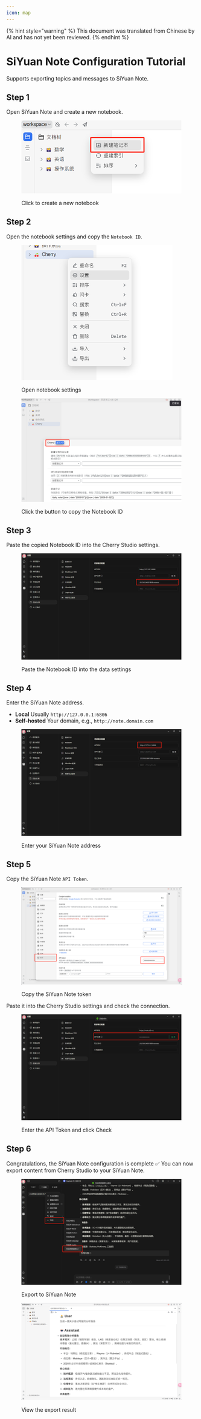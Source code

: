 ```yaml
---
icon: map
---
```


{% hint style="warning" %}
This document was translated from Chinese by AI and has not yet been reviewed.
{% endhint %}

# SiYuan Note Configuration Tutorial

Supports exporting topics and messages to SiYuan Note.

## Step 1

Open SiYuan Note and create a new notebook.

<figure><img src="../.gitbook/assets/siyuan-image-1.png" alt=""><figcaption><p>Click to create a new notebook</p></figcaption></figure>

## Step 2

Open the notebook settings and copy the `Notebook ID`.

<figure><img src="../.gitbook/assets/siyuan-image-2.png" alt="" width="400"><figcaption><p>Open notebook settings</p></figcaption></figure>

<figure><img src="../.gitbook/assets/siyuan-image-3.png" alt=""><figcaption><p>Click the button to copy the Notebook ID</p></figcaption></figure>

## Step 3

Paste the copied Notebook ID into the Cherry Studio settings.

<figure><img src="../.gitbook/assets/siyuan-image-4.png" alt=""><figcaption><p>Paste the Notebook ID into the data settings</p></figcaption></figure>

## Step 4

Enter the SiYuan Note address.

*   **Local**
    Usually `http://127.0.0.1:6806`
*   **Self-hosted**
    Your domain, e.g., `http://note.domain.com`

<figure><img src="../.gitbook/assets/siyuan-image-5.png" alt=""><figcaption><p>Enter your SiYuan Note address</p></figcaption></figure>

## Step 5

Copy the SiYuan Note `API Token`.

<figure><img src="../.gitbook/assets/siyuan-image-6.png" alt=""><figcaption><p>Copy the SiYuan Note token</p></figcaption></figure>

Paste it into the Cherry Studio settings and check the connection.

<figure><img src="../.gitbook/assets/siyuan-image-7.png" alt=""><figcaption><p>Enter the API Token and click Check</p></figcaption></figure>

## Step 6

Congratulations, the SiYuan Note configuration is complete ✅ You can now export content from Cherry Studio to your SiYuan Note.

<figure><img src="../.gitbook/assets/siyuan-image-8.png" alt=""><figcaption><p>Export to SiYuan Note</p></figcaption></figure>

<figure><img src="../.gitbook/assets/siyuan-image-9.png" alt=""><figcaption><p>View the export result</p></figcaption></figure>